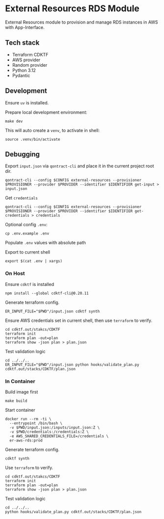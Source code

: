 # External Resources RDS Module

External Resources module to provision and manage RDS instances in AWS with App-Interface.

## Tech stack

* Terraform CDKTF
* AWS provider
* Random provider
* Python 3.12
* Pydantic

## Development

Ensure `uv` is installed.

Prepare local development environment:

```shell
make dev
```

This will auto create a `venv`, to activate in shell:

```shell
source .venv/bin/activate
```

## Debugging

Export `input.json` via `qontract-cli` and place it in the current project root dir.

```shell
qontract-cli --config $CONFIG external-resources --provisioner $PROVISIONER --provider $PROVIDER --identifier $IDENTIFIER get-input > input.json
```

Get `credentials`

```shell
qontract-cli --config $CONFIG external-resources --provisioner $PROVISIONER --provider $PROVIDER --identifier $IDENTIFIER get-credentials > credentials
```

Optional config `.env`:

```shell
cp .env.example .env
```

Populate `.env` values with absolute path

Export to current shell

```shell
export $(cat .env | xargs)
```

### On Host

Ensure `cdktf` is installed

```shell
npm install --global cdktf-cli@0.20.11
```

Generate terraform config.

```shell
ER_INPUT_FILE="$PWD"/input.json cdktf synth
```

Ensure AWS credentials set in current shell, then use `terraform` to verify.

```shell
cd cdktf.out/stakcs/CDKTF
terraform init
terraform plan -out=plan
terraform show -json plan > plan.json
```

Test validation logic

```shell
cd ../../..
ER_INPUT_FILE="$PWD"/input.json python hooks/validate_plan.py cdktf.out/stacks/CDKTF/plan.json
```

### In Container

Build image first

```shell
make build
```

Start container

```shell
docker run --rm -ti \
  --entrypoint /bin/bash \
  -v $PWD/input.json:/inputs/input.json:Z \
  -v $PWD/credentials:/credentials:Z \
  -e AWS_SHARED_CREDENTIALS_FILE=/credentials \
  er-aws-rds:prod
```

Generate terraform config.

```shell
cdktf synth
```

Use `terraform` to verify.

```shell
cd cdktf.out/stakcs/CDKTF
terraform init
terraform plan -out=plan
terraform show -json plan > plan.json
```

Test validation logic

```shell
cd ../../..
python hooks/validate_plan.py cdktf.out/stacks/CDKTF/plan.json
```
